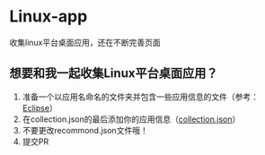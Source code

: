 # Linux-app
收集linux平台桌面应用，还在不断完善页面
## 想要和我一起收集Linux平台桌面应用？
1. 准备一个以应用名命名的文件夹并包含一些应用信息的文件（参考：[Eclipse](../../tree/master/data/Eclipse)）
1. 在collection.json的最后添加你的应用信息（[collection.json](../../tree/master/data/collection.json)）
1. 不要更改recommond.json文件哦！
1. 提交PR
